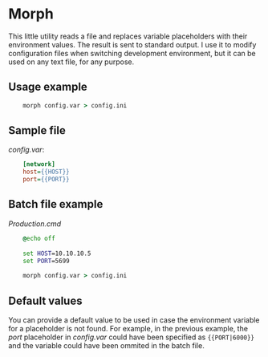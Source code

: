 # Morph

This little utility reads a file and replaces variable placeholders
with their environment values. The result is sent to standard output.
I use it to modify configuration files when switching development
environment, but it can be used on any text file, for any purpose.

## Usage example

```bat
    morph config.var > config.ini
```

## Sample file 

*config.var*:

```ini
    [network]
    host={{HOST}}
    port={{PORT}}
```

## Batch file example

*Production.cmd*

```bat
    @echo off
    
    set HOST=10.10.10.5
    set PORT=5699
    
    morph config.var > config.ini
```

## Default values

You can provide a default value to be used in case the environment
variable for a placeholder is not found. For example, in the previous
example, the *port* placeholder in *config.var* could have been
specified as `{{PORT|6000}}` and the variable could have been ommited 
in the batch file.

